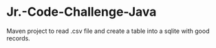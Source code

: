 # Jr.-Code-Challenge-Java
Maven project to read .csv file and create a table into a sqlite with good records. 
